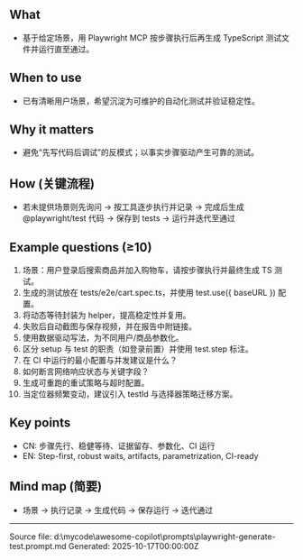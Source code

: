 ## What
- 基于给定场景，用 Playwright MCP 按步骤执行后再生成 TypeScript 测试文件并运行直至通过。

## When to use
- 已有清晰用户场景，希望沉淀为可维护的自动化测试并验证稳定性。

## Why it matters
- 避免“先写代码后调试”的反模式；以事实步骤驱动产生可靠的测试。

## How (关键流程)
- 若未提供场景则先询问 → 按工具逐步执行并记录 → 完成后生成 @playwright/test 代码 → 保存到 tests → 运行并迭代至通过

## Example questions (≥10)
1. 场景：用户登录后搜索商品并加入购物车，请按步骤执行并最终生成 TS 测试。
2. 生成的测试放在 tests/e2e/cart.spec.ts，并使用 test.use({ baseURL }) 配置。
3. 将动态等待封装为 helper，提高稳定性并复用。
4. 失败后自动截图与保存视频，并在报告中附链接。
5. 使用数据驱动写法，为不同用户/商品参数化。
6. 区分 setup 与 test 的职责（如登录前置）并使用 test.step 标注。
7. 在 CI 中运行的最小配置与并发建议是什么？
8. 如何断言网络响应状态与关键字段？
9. 生成可重跑的重试策略与超时配置。
10. 当定位器频繁变动，建议引入 testId 与选择器策略迁移方案。

## Key points
- CN: 步骤先行、稳健等待、证据留存、参数化、CI 运行
- EN: Step-first, robust waits, artifacts, parametrization, CI-ready

## Mind map (简要)
- 场景 → 执行记录 → 生成代码 → 保存运行 → 迭代通过

---
Source file: d:\mycode\awesome-copilot\prompts\playwright-generate-test.prompt.md
Generated: 2025-10-17T00:00:00Z
